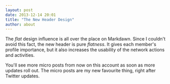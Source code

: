 ```yaml
---
layout: post
date: 2013-12-14 20:01
title: "The New Header Design"
author: about
---
```


The *flat* design influence is all over the place on Markdawn. Since I couldn't avoid this fact, the new header is pure *flatness*. It gives each member's profile importance, but it also increases the usability of the network actions and activities.

You'll see more micro posts from now on this account as soon as more updates roll out. The micro posts are my new favourite thing, right after Twitter updates.